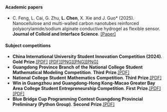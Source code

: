 #### **Academic papers**

- C. Feng, L. Cai, G. Zhu, <strong>L. Chen</strong>, X. Xie and J. Guo* (2025). Nanocellulose and multi-walled carbon nanotubes reinforced polyacrylamide/sodium alginate conductive hydrogel as flexible sensor. <strong>Journal of Colloid and Interface Science</strong>. [[Paper]](https://doi.org/10.1016/j.jcis.2024.08.067)

#### **Subject** **competitions**

- **China International University Student Innovation Competition (2024)**. **Gold** **Prize**.[[PDF]](https://drive.google.com/file/d/1L9IS5AaCGyJ-I2BiUCh3M2tNL8wyenS-/view?usp=sharing) [[PDF]](https://drive.google.com/file/d/1XDCAYpii_a15mXad7c9p-wThe7mylrhP/view?usp=drive_link)[[PNG]](https://drive.google.com/file/d/1VSybrq11n2jKRitowT9jTVg9uMJbl3QY/view?usp=drive_link)[[PNG]](https://drive.google.com/file/d/1pMTKRsZBnG7OQDD6zo_FFf25RPXyvlY6/view?usp=drive_link)[[PNG]](https://drive.google.com/file/d/1AfReCA7Tw2Nz3Zc7R_VHxSAJNSu8wSEr/view?usp=drive_link)
- **Guangdong** **Province** **Branch** **of** **the** **National** **College** **Student** **Mathematical** **Modeling** **Competition**. **Third** **Prize**.[[PDF]](https://drive.google.com/file/d/1JbZkpdW3t11VcBKq2zZtUvUXPjZcYcti/view?usp=drive_link) 
- **National** **College** **Student** **Mathematics** **Competition**. **Third** **Prize**.[[PDF]](https://drive.google.com/file/d/1wWqryUgLoy-B4BbtVcG0l37meu-_HWzV/view?usp=drive_link) 
- **Win in Guangzhou and Guangdong-Hong Kong-Macao Greater Bay Area College Student Entrepreneurship Competition**. **First** **Prize**.[[PDF]](https://drive.google.com/file/d/12gkki03IUYB3N6Vo24hObxgzOxfXvZ_-/view?usp=drive_link) [[PDF]](https://drive.google.com/file/d/13uHUhgmEkZsPdqdxtT2ZgOrsPe1pBgF5/view?usp=drive_link) 
- **Blue Bridge Cup Programming Contest Guangdong Provincial Preliminary (Python Group)**. **Second** **Prize**.[[PDF]](https://drive.google.com/file/d/1OZiLuYng5mMsCZ7IcDBu_78QX7HP_ZYX/view?usp=drive_link) 

